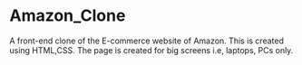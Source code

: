 # Amazon_Clone
A front-end clone of the  E-commerce website of Amazon. This is created using HTML,CSS. The page is created for big screens i.e, laptops, PCs only.  
